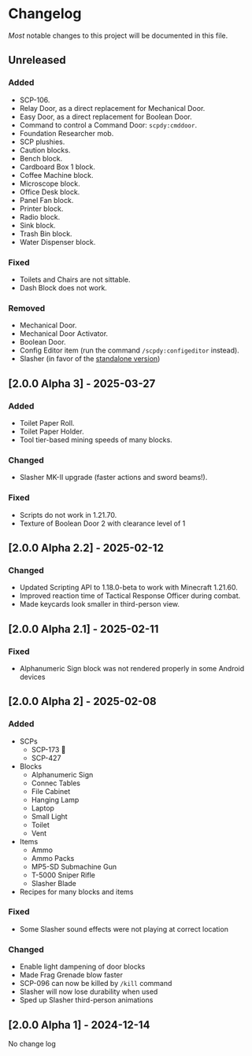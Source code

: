 # Changelog

_Most_ notable changes to this project will be documented in this file.

## Unreleased

### Added

- SCP-106.
- Relay Door, as a direct replacement for Mechanical Door.
- Easy Door, as a direct replacement for Boolean Door.
- Command to control a Command Door: `scpdy:cmddoor`.
- Foundation Researcher mob.
- SCP plushies.
- Caution blocks.
- Bench block.
- Cardboard Box 1 block.
- Coffee Machine block.
- Microscope block.
- Office Desk block.
- Panel Fan block.
- Printer block.
- Radio block.
- Sink block.
- Trash Bin block.
- Water Dispenser block.

### Fixed

- Toilets and Chairs are not sittable.
- Dash Block does not work.

### Removed

- Mechanical Door.
- Mechanical Door Activator.
- Boolean Door.
- Config Editor item (run the command `/scpdy:configeditor` instead).
- Slasher (in favor of the [standalone version](https://www.curseforge.com/minecraft-bedrock/addons/slasher-sword))

## [2.0.0 Alpha 3] - 2025-03-27

### Added

- Toilet Paper Roll.
- Toilet Paper Holder.
- Tool tier-based mining speeds of many blocks.

### Changed

- Slasher MK-II upgrade (faster actions and sword beams!).

### Fixed

- Scripts do not work in 1.21.70.
- Texture of Boolean Door 2 with clearance level of 1

## [2.0.0 Alpha 2.2] - 2025-02-12

### Changed

- Updated Scripting API to 1.18.0-beta to work with Minecraft 1.21.60.
- Improved reaction time of Tactical Response Officer during combat.
- Made keycards look smaller in third-person view.

## [2.0.0 Alpha 2.1] - 2025-02-11

### Fixed

- Alphanumeric Sign block was not rendered properly in some Android devices

## [2.0.0 Alpha 2] - 2025-02-08

### Added

- SCPs
  - SCP-173 :moyai:
  - SCP-427
- Blocks
  - Alphanumeric Sign
  - Connec Tables
  - File Cabinet
  - Hanging Lamp
  - Laptop
  - Small Light
  - Toilet
  - Vent
- Items
  - Ammo
  - Ammo Packs
  - MP5-SD Submachine Gun
  - T-5000 Sniper Rifle
  - Slasher Blade
- Recipes for many blocks and items

### Fixed

- Some Slasher sound effects were not playing at correct location

### Changed

- Enable light dampening of door blocks
- Made Frag Grenade blow faster
- SCP-096 can now be killed by `/kill` command
- Slasher will now lose durability when used
- Sped up Slasher third-person animations

## [2.0.0 Alpha 1] - 2024-12-14

No change log
